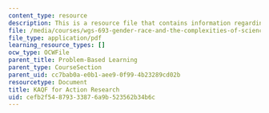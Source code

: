 ```yaml
---
content_type: resource
description: This is a resource file that contains information regarding KAQF
file: /media/courses/wgs-693-gender-race-and-the-complexities-of-science-and-technology-a-problem-based-learning-experiment-spring-2009/cefb2f54879333876a9b523562b34b6c_MITWGS_693S09_tutor02.pdf
file_type: application/pdf
learning_resource_types: []
ocw_type: OCWFile
parent_title: Problem-Based Learning
parent_type: CourseSection
parent_uid: cc7bab0a-e0b1-aee9-0f99-4b23289cd02b
resourcetype: Document
title: KAQF for Action Research
uid: cefb2f54-8793-3387-6a9b-523562b34b6c
---
```

